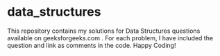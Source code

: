 # data_structures
This repository contains my solutions for Data Structures questions available on geeksforgeeks.com .
For each problem, I have included the question and link as comments in the code. Happy Coding!
